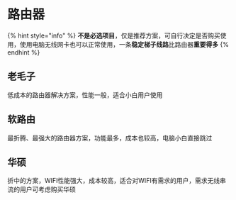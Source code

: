 # 路由器

{% hint style="info" %}
**不是必选项目**，仅是推荐方案，可自行决定是否购买使用，使用电脑无线网卡也可以正常使用，一条**稳定梯子线路**比路由器**重要得多**
{% endhint %}

## 老毛子

低成本的路由器解决方案，性能一般，适合小白用户使用

## 软路由

最折腾、最强大的路由器方案，功能最多，成本也较高，电脑小白直接跳过

## 华硕

折中的方案，WIFI性能强大，成本较高，适合对WIFI有需求的用户，需求无线串流的用户可考虑购买华硕

